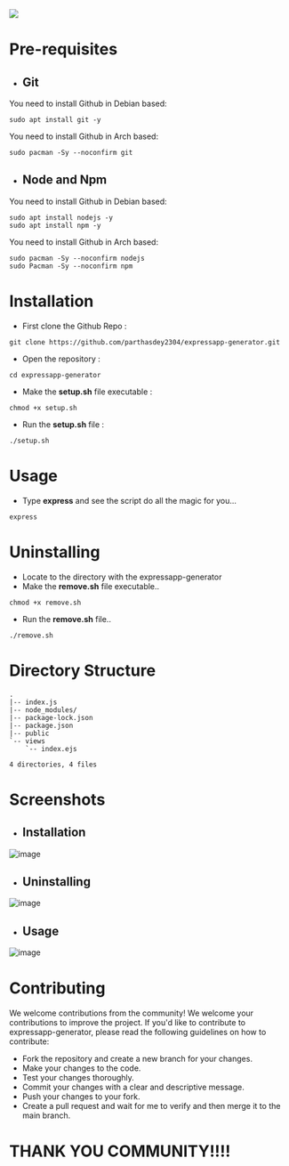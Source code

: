 <img src="https://capsule-render.vercel.app/api?type=waving&color=auto&height=280&width=100%&section=header&text=ExpressApp%20Generator&fontColor=ffffff&fontAlignY=38&desc=Create%20Express%20Apps%20with%20Ease!&descAlignY=58&descAlign=77"/>
<!--
<div align="center" style="display: flex; align-items: center;">
    <img src="https://media.zeemly.com/zeemly/product/expressjs.png" height="70px" width="70px">
    <img src="https://hunvikran.com/cf913722-c61b-409c-a33f-f0fddcd9304b.png" height="70px" width="70px" style="background-color: #fff; border-radius: 50px">
</div>
<h1 align="center">ExpressApp Generator</h1>
This is a script to easily make express app on linux with one command!!
-->


# Pre-requisites
+ ## Git
You need to install Github in Debian based: 
```
sudo apt install git -y
```

You need to install Github in Arch based:
```
sudo pacman -Sy --noconfirm git
```

+ ## Node and Npm
You need to install Github in Debian based: 
```
sudo apt install nodejs -y
sudo apt install npm -y
```

You need to install Github in Arch based:
```
sudo pacman -Sy --noconfirm nodejs
sudo Pacman -Sy --noconfirm npm
```


# Installation
+ First clone the Github Repo :
```
git clone https://github.com/parthasdey2304/expressapp-generator.git
```

+ Open the repository :
```
cd expressapp-generator
```

+ Make the **setup.sh** file executable :
```
chmod +x setup.sh
```

+ Run the **setup.sh** file :
```
./setup.sh
```

# Usage
+ Type **express** and see the script do all the magic for you...
```
express
```

# Uninstalling
+ Locate to the directory with the expressapp-generator
+ Make the **remove.sh** file executable..
```
chmod +x remove.sh
```
+ Run the **remove.sh** file..
```
./remove.sh
```

# Directory Structure
```
.
|-- index.js
|-- node_modules/
|-- package-lock.json
|-- package.json
|-- public
`-- views
    `-- index.ejs

4 directories, 4 files
```
# Screenshots
+ ## Installation
![image](https://github.com/parthasdey2304/expressapp-generator/assets/131694386/3cdc3633-37f2-4471-8054-214714a66102)

+ ## Uninstalling
![image](https://github.com/parthasdey2304/expressapp-generator/assets/131694386/97c493df-b6cb-4cbe-96ad-cdf3c44457f5)

+ ## Usage
![image](https://github.com/parthasdey2304/expressapp-generator/assets/131694386/fdf6db08-ab1a-409f-9b90-a10ad1c8996f)



# Contributing
We welcome contributions from the community! We welcome your contributions to improve the project. If you'd like to contribute to expressapp-generator, please read the following guidelines on how to contribute:
+ Fork the repository and create a new branch for your changes.
+ Make your changes to the code.
+ Test your changes thoroughly.
+ Commit your changes with a clear and descriptive message.
+ Push your changes to your fork.
+ Create a pull request and wait for me to verify and then merge it to the main branch.

# THANK YOU COMMUNITY!!!!
 
